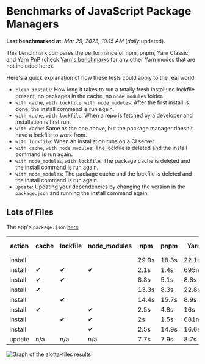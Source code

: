 # Benchmarks of JavaScript Package Managers

**Last benchmarked at**: _Mar 29, 2023, 10:15 AM_ (_daily_ updated).

This benchmark compares the performance of npm, pnpm, Yarn Classic, and Yarn PnP (check [Yarn's benchmarks](https://yarnpkg.com/benchmarks) for any other Yarn modes that are not included here).

Here's a quick explanation of how these tests could apply to the real world:

- `clean install`: How long it takes to run a totally fresh install: no lockfile present, no packages in the cache, no `node_modules` folder.
- `with cache`, `with lockfile`, `with node_modules`: After the first install is done, the install command is run again.
- `with cache`, `with lockfile`: When a repo is fetched by a developer and installation is first run.
- `with cache`: Same as the one above, but the package manager doesn't have a lockfile to work from.
- `with lockfile`: When an installation runs on a CI server.
- `with cache`, `with node_modules`: The lockfile is deleted and the install command is run again.
- `with node_modules`, `with lockfile`: The package cache is deleted and the install command is run again.
- `with node_modules`: The package cache and the lockfile is deleted and the install command is run again.
- `update`: Updating your dependencies by changing the version in the `package.json` and running the install command again.

## Lots of Files

The app's `package.json` [here](https://github.com/pnpm/pnpm.github.io/blob/main/benchmarks/fixtures/alotta-files/package.json)

| action  | cache | lockfile | node_modules| npm | pnpm | Yarn | Yarn PnP |
| ---     | ---   | ---      | ---         | --- | ---  | ---  | ---      |
| install |       |          |             | 29.9s | 18.3s | 22.1s | 20.2s |
| install | ✔     | ✔        | ✔           | 2.1s | 1.4s | 695ms | n/a |
| install | ✔     | ✔        |             | 8.8s | 5.1s | 8.8s | 668ms |
| install | ✔     |          |             | 13.3s | 8.3s | 22.8s | 15.2s |
| install |       | ✔        |             | 14.4s | 15.7s | 8.9s | 670ms |
| install | ✔     |          | ✔           | 2.5s | 4.8s | 16s | n/a |
| install |       | ✔        | ✔           | 2s | 1.5s | 681ms | n/a |
| install |       |          | ✔           | 2.5s | 14.9s | 16.6s | n/a |
| update  | n/a | n/a | n/a | 7.7s | 7.9s | 8.7s | 16.9s |

<img alt="Graph of the alotta-files results" src="/img/benchmarks/alotta-files.svg" />